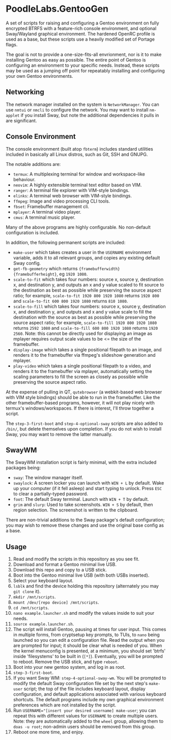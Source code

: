 # PoodleLabs.GentooGen

A set of scripts for raising and configuring a Gentoo environment on fully encrypted BTRFS with a feature-rich console environment, and optional Sway/Wayland graphical environment. The hardened OpenRC profile is used as a base, but these scripts use a heavily modified set of Portage flags.

The goal is not to provide a one-size-fits-all envrionment, nor is it to make installing Gentoo as easy as possible. The entire point of Gentoo is configuring an environment to your specific needs. Instead, these scripts may be used as a jumping off point for repeatably installing and configuring your own Gentoo environments.

## Networking
The network manager installed on the system is `NetworkManager`. You can use `nmtui` or `nmcli` to configure the network. You may want to install `nm-applet` if you install Sway, but note the additional dependencies it pulls in are significant.

## Console Environment

The console environment (built atop `fbterm`) includes standard utilities included in basically all Linux distros, such as Git, SSH and GNUPG.

The notable additions are:
- `termux`: A multiplexing terminal for window and workspace-like behaviour.
- `neovim`: A highly extensible terminal text editor based on VIM.
- `ranger`: A terminal file explorer with VIM-style bindings.
- `elinks`: A terminal web browser with VIM-style bindings.
- `ffmpeg`: Image and video processing CLI tools.
- `fbset`: Framebuffer management cli.
- `mplayer`: A terminal video player.
- `cmus`: A terminal music player.

Many of the above programs are highly configurable. No non-default configuration is included.

In addition, the following permanent scripts are included:
- `make-user` which takes creates a user in the `USERNAME` environment variable, adds it to all relevant groups, and copies any existing default Sway config.
- `get-fb-geometry` which returns `{framebufferwidth} {framebufferheight}`, eg `1920 1080`.
- `scale-to-fit` which takes four numbers: source x, source y, destination x, and destination y, and outputs an x and y value scaled to fit source to the destination as best as possible while preserving the source aspect ratio; for example, `scale-to-fit 1920 800 1920 1080` returns `1920 800` and `scale-to-fit 600 800 1920 1080` returns `810 1080`.
- `scale-to-fill` which takes four numbers: source x, source y, destination x, and destination y, and outputs and x and y value scale to fill the destination with the source as best as possible while preserving the source aspect ratio; for example, `scale-to-fill 1920 800 1920 1080` returns `2592 1080` and `scale-to-fill 600 800 1920 1080` returns `1920 2560`. Note: this cannot be directly used for displaying an image as mplayer requires output scale values to be <= the size of the framebuffer.
- `display-image` which takes a single positional filepath to an image, and renders it to the framebuffer via ffmpeg's slideshow generation and mplayer.
- `play-video` which takes a single positional filepath to a video, and renders it to the framebuffer via mplayer, automatically setting the scaling parameters to fill the screen as closely as possible while preserving the source aspect ratio.

At the expense of pulling in QT, `qutebrowser` (a webkit-based web browser with VIM style bindings) should be able to run in the framebuffer. Like the other framebuffer-based programs, however, it will not play nicely with termux's windows/workspaces. If there is interest, I'll throw together a script.

The `step-3-first-boot` and `step-4-optional-sway` scripts are also added to `/bin/`, but delete themselves upon completion. If you do not wish to install Sway, you may want to remove the latter manually.

## SwayWM

The SwayWM installation script is fairly minimal, with the extra included packages being:
- `sway`: The window manager itself.
- `swaylock`: A screen locker you can launch with `WIN + L` by default. Wake up your computer (if it fell asleep) and start typing to unlock. Press `ESC` to clear a partially-typed password.
- `foot`: The default Sway terminal. Launch with `WIN + T` by default.
- `grim` and `slurp`: Used to take screenshots. `WIN + S` by default, then region selection. The screenshot is written to the clipboard.

There are non-trivial additions to the Sway package's default configuration; you may wish to remove these changes and use the original base config as a base.

## Usage

1. Read and modify the scripts in this repository as you see fit.
2. Download and format a Gentoo minimal live USB.
3. Download this repo and copy to a USB stick.
4. Boot into the Gentoo minimal live USB (with both USBs inserted).
5. Select your keyboard layout.
6. `lsblk` and find the device holding this repository (alternately you may `git clone` it).
7. `mkdir /mnt/scripts`.
8. `mount /dev/[repo device] /mnt/scripts`.
9. `cd /mnt/scripts`.
10. `nano example.launcher.sh` and modify the values inside to suit your needs.
11. `source example.launcher.sh`.
12. The script will install Gentoo, pausing at times for user input. This comes in multiple forms, from cryptsetup key prompts, to TUIs, to `nano` being launched so you can edit a configuration file. Read the output when you are prompted for input; it should be clear what is needed of you. When the kernel menuconfig is presented, at a minimum, you should set 'btrfs' inside 'filesystems' to be built in (`[*]`). Eventually, you will be prompted to reboot. Remove the USB stick, and type `reboot`.
13. Boot into your new gentoo system, and log in as root.
14. `step-3-first-boot`.
15. If you want Sway WM: `step-4-optional-sway-wm`. You will be prompted to modify the default Sway configuration file set by the next step's `make-user` script; the top of the file includes keyboard layout, display configuration, and default applications associated with various keyboard shortcuts. The default programs include my own graphical environment preferences which are not installed by the script.
16. Run `USERNAME="[insert your desired username] make-user`; you can repeat this with different values for `USERNAME` to create multiple users. Note: they are automatically added to the `wheel` group, allowing them to `doas -u root`; non-admin users should be removed from this group.
17. Reboot one more time, and enjoy.
